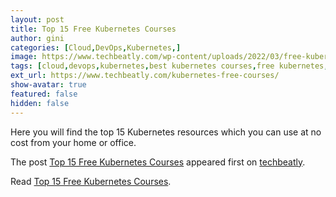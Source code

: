 ```yaml
---
layout: post
title: Top 15 Free Kubernetes Courses
author: gini
categories: [Cloud,DevOps,Kubernetes,]
image: https://www.techbeatly.com/wp-content/uploads/2022/03/free-kubernetes-courses-1024x576.png
tags: [cloud,devops,kubernetes,best kubernetes courses,free kubernetes,free kubernetes course,free kubernetes learning,how to learn kubernetes,kubernetes free course,top 10 kubernetes courses,top kubernetes courses,top kubernetes free courses,]
ext_url: https://www.techbeatly.com/kubernetes-free-courses/
show-avatar: true
featured: false
hidden: false
---
```


<p>Here you will find the top 15 Kubernetes resources which you can use at no cost from your home or office.</p>
<p>The post <a href="https://www.techbeatly.com/kubernetes-free-courses/" rel="nofollow">Top 15 Free Kubernetes Courses</a> appeared first on <a href="https://www.techbeatly.com" rel="nofollow">techbeatly</a>.</p>

Read [Top 15 Free Kubernetes Courses](https://www.techbeatly.com/kubernetes-free-courses/).